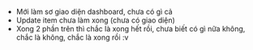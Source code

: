 - Mới làm sơ giao diện dashboard, chưa có gì cả
- Update item chưa làm xong (chưa có giao diện)
- Xong 2 phần trên thì chắc là xong hết rồi, chưa biết có gì nữa không, chắc là không, chắc là xong rồi :v

